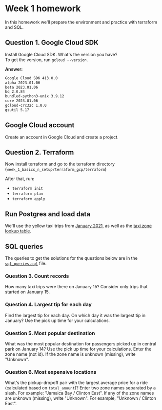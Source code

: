 # Week 1 homework

In this homework we'll prepare the environment and practice with terraform and SQL.

## Question 1. Google Cloud SDK

Install Google Cloud SDK. What's the version you have?  
To get the version, run `gcloud --version`.

**Answer:**
```bash
Google Cloud SDK 413.0.0
alpha 2023.01.06
beta 2023.01.06
bq 2.0.84
bundled-python3-unix 3.9.12
core 2023.01.06
gcloud-crc32c 1.0.0
gsutil 5.17
```


## Google Cloud account 

Create an account in Google Cloud and create a project.


## Question 2. Terraform

Now install terraform and go to the terraform directory (`week_1_basics_n_setup/terraform_gcp/terraform`)

After that, run:

* `terraform init`
* `terraform plan`
* `terraform apply` 


## Run Postgres and load data

We'll use the yellow taxi trips from [January 2021](https://d37ci6vzurychx.cloudfront.net/trip-data/yellow_tripdata_2021-01.parquet), as well as the [taxi zone lookup table](https://d37ci6vzurychx.cloudfront.net/misc/taxi+_zone_lookup.csv).

## SQL queries

The queries to get the solutions for the questions below are in the [`sql_queries.sql`](https://github.com/sergiogrz/dataeng_dtc/tree/main/week1_basics_n_setup/homework/homework.md) file.

### Question 3. Count records 

How many taxi trips were there on January 15? Consider only trips that started on January 15.

### Question 4. Largest tip for each day

Find the largest tip for each day. On which day it was the largest tip in January? Use the pick up time for your calculations.

### Question 5. Most popular destination

What was the most popular destination for passengers picked up in central park on January 14? Use the pick up time for your calculations. Enter the zone name (not id). If the zone name is unknown (missing), write "Unknown".

### Question 6. Most expensive locations

What's the pickup-dropoff pair with the largest average price for a ride (calculated based on `total_amount`)? Enter two zone names separated by a slash. For example: "Jamaica Bay / Clinton East". If any of the zone names are unknown (missing), write "Unknown". For example, "Unknown / Clinton East". 

